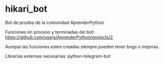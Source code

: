 # hikari_bot
Bot de prueba de la comunidad AprenderPython


Funciones en proceso y terminadas del bot:
https://github.com/users/AprenderPython/projects/2

Aunque las funciones esten creadas siempre pueden tener bugs o mejoras.

Librerias externas necesarias:
    python-telegram-bot
